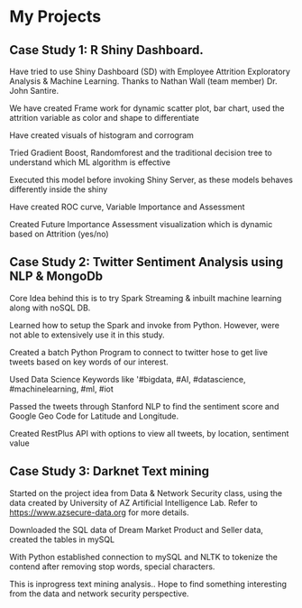 # My Projects
## Case Study 1: R Shiny Dashboard.
Have tried to use Shiny Dashboard (SD) with Employee Attrition Exploratory Analysis & Machine Learning. Thanks to Nathan Wall (team member) Dr. John Santire.

We have created Frame work for dynamic scatter plot, bar chart, used the attrition variable as color and shape to differentiate

Have created visuals of histogram and corrogram

Tried Gradient Boost, Randomforest and the traditional decision tree to understand which ML algorithm is effective

Executed this model before invoking Shiny Server, as these models behaves differently inside the shiny

Have created ROC curve, Variable Importance and Assessment

Created Future Importance Assessment visualization which is dynamic based on Attrition (yes/no)

## Case Study 2: Twitter Sentiment Analysis using NLP & MongoDb

Core Idea behind this is to try Spark Streaming & inbuilt machine learning along with noSQL DB.

Learned how to setup the Spark and invoke from Python. However, were not able to extensively use it in this study.

Created a batch Python Program to connect to twitter hose to get live tweets based on key words of our interest. 

Used Data Science Keywords like '#bigdata, #AI, #datascience, #machinelearning, #ml, #iot

Passed the tweets through Stanford NLP to find the sentiment score and Google Geo Code for Latitude and Longitude.

Created RestPlus API with options to view all tweets, by location, sentiment value

## Case Study 3: Darknet Text mining

Started on the project idea from Data & Network Security class, using the data created by University of AZ Artificial Intelligence Lab. Refer to https://www.azsecure-data.org for more details.

Downloaded the SQL data of Dream Market Product and Seller data, created the tables in mySQL

With Python established connection to mySQL and NLTK to tokenize the contend after removing stop words, special characters.

This is inprogress text mining analysis.. Hope to find something interesting from the data and network security perspective.

